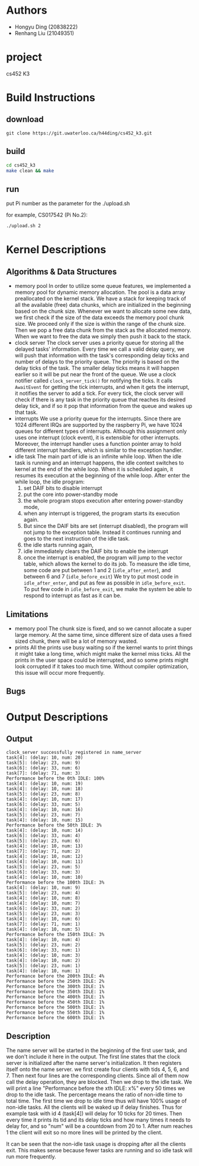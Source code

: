 # Authors
- Hongyu Ding (20838222)
- Renhang Liu (21049351)

# project
cs452 K3

# Build Instructions
## download
```
git clone https://git.uwaterloo.ca/h44ding/cs452_k3.git
```
## build
```bash
cd cs452_k3
make clean && make
```
## run
put Pi number as the parameter for the ./upload.sh

for example, CS017542 (Pi No.2):
```bash
./upload.sh 2
```

# Kernel Descriptions
## Algorithms & Data Structures
- memory pool
In order to utilize some queue features, we implemented a memory pool for dynamic memory allocation. The pool is a data array preallocated on the kernel stack. We have a stack for keeping track of all the available (free) data chunks, which are initialized in the beginning based on the chunk size. Whenever we want to allocate some new data, we first check if the size of the data exceeds the memory pool chunk size. We proceed only if the size is within the range of the chunk size. Then we pop a free data chunk from the stack as the allocated memory. When we want to free the data we simply then push it back to the stack.
- clock server
The clock server uses a priority queue for storing all the delayed tasks' information. Every time we call a valid delay query, we will push that information with the task's corresponding delay ticks and number of delays to the priority queue. The priority is based on the delay ticks of the task. The smaller delay ticks means it will happen earlier so it will be put near the front of the queue. We use a clock notifier called `clock_server_tick()` for notifying the ticks. It calls `AwaitEvent` for getting the tick interrupts, and when it gets the interrupt, it notifies the server to add a tick. For every tick, the clock server will check if there is any task in the priority queue that reaches its desired delay tick, and if so it pop that information from the queue and wakes up that task.
- interrupts 
We use a priority queue for the interrupts. Since there are 1024 different IRQs are supported by the raspberry Pi, we have 1024 queues for different types of interrupts. Although this assignment only uses one interrupt (clock event), it is extensible for other interrupts.
Moreover, the interrupt handler uses a function pointer array to hold different interrupt handlers, which is similar to the exception handler.
- idle task
The main part of idle is an infinite while loop. When the idle task is running and an interrupt happens, the idle context switches to kernel at the end of the while loop. When it is scheduled again, it resumes its execution at the beginning of the while loop. 
After enter the while loop, the idle program:
  1. set DAIF bits to disable interrupt
  2. put the core into power-standby mode
  3. the whole program stops execution after entering power-standby mode,
  4. when any interrupt is triggered, the program starts its execution again. 
  5. But since the DAIF bits are set (interrupt disabled), the program will not jump to the exception table. Instead it continues running and goes to the next instruction of the idle task.
  6. the idle starts running again, 
  7. idle immediately clears the DAIF bits to enable the interrupt
  8. once the interrupt is enabled, the program will jump to the vector table, which allows the kernel to do its job.
To measure the idle time, some code are put between 1 and 2 (`idle_after_enter`),  and between 6 and 7 (`idle_before_exit`)
We try to put most code in `idle_after_enter`, and put as few as possible in `idle_before_exit`. To put few code in `idle_before_exit`, we make the system be able to respond to interrupt as fast as it can be.

## Limitations
- memory pool
The chunk size is fixed, and so we cannot allocate a super large memory. At the same time, since different size of data uses a fixed sized chunk, there will be a lot of memory wasted.
- prints
All the prints use busy waiting so if the kernel wants to print things it might take a long time, which might make the kernel miss ticks. All the prints in the user space could be interrupted, and so some prints might look corrupted if it takes too much time. Without compiler optimization, this issue will occur more frequently.
## Bugs
# Output Descriptions
## Output
```
clock_server successfully registered in name_server
task[4]: (delay: 10, num: 20)
task[5]: (delay: 23, num: 9)
task[6]: (delay: 33, num: 6)
task[7]: (delay: 71, num: 3)
Performance before the 0th IDLE: 100%
task[4]: (delay: 10, num: 19)
task[4]: (delay: 10, num: 18)
task[5]: (delay: 23, num: 8)
task[4]: (delay: 10, num: 17)
task[6]: (delay: 33, num: 5)
task[4]: (delay: 10, num: 16)
task[5]: (delay: 23, num: 7)
task[4]: (delay: 10, num: 15)
Performance before the 50th IDLE: 3%
task[4]: (delay: 10, num: 14)
task[6]: (delay: 33, num: 4)
task[5]: (delay: 23, num: 6)
task[4]: (delay: 10, num: 13)
task[7]: (delay: 71, num: 2)
task[4]: (delay: 10, num: 12)
task[4]: (delay: 10, num: 11)
task[5]: (delay: 23, num: 5)
task[6]: (delay: 33, num: 3)
task[4]: (delay: 10, num: 10)
Performance before the 100th IDLE: 3%
task[4]: (delay: 10, num: 9)
task[5]: (delay: 23, num: 4)
task[4]: (delay: 10, num: 8)
task[4]: (delay: 10, num: 7)
task[6]: (delay: 33, num: 2)
task[5]: (delay: 23, num: 3)
task[4]: (delay: 10, num: 6)
task[7]: (delay: 71, num: 1)
task[4]: (delay: 10, num: 5)
Performance before the 150th IDLE: 3%
task[4]: (delay: 10, num: 4)
task[5]: (delay: 23, num: 2)
task[6]: (delay: 33, num: 1)
task[4]: (delay: 10, num: 3)
task[4]: (delay: 10, num: 2)
task[5]: (delay: 23, num: 1)
task[4]: (delay: 10, num: 1)
Performance before the 200th IDLE: 4%
Performance before the 250th IDLE: 2%
Performance before the 300th IDLE: 1%
Performance before the 350th IDLE: 1%
Performance before the 400th IDLE: 1%
Performance before the 450th IDLE: 1%
Performance before the 500th IDLE: 1%
Performance before the 550th IDLE: 1%
Performance before the 600th IDLE: 1%

```
## Description
The name server will be started in the beginning of the first user task, and we don't include it here in the output. The first line states that the clock server is initialized after the name server's initialization. It then registers itself onto the name server. we first create four clients with tids 4, 5, 6, and 7. Then next four lines are the corresponding clients. Since all of them now call the delay operation, they are blocked. Then we drop to the idle task. We will print a line "Performance before the xth IDLE: x%" every 50 times we drop to the idle task. The percentage means the ratio of non-idle time to total time. The first time we drop to idle time thus will have 100% usage of non-idle tasks. All the clients will be waked up if delay finishes. Thus for example task with id 4 (task[4]) will delay for 10 ticks for 20 times. Then every time it prints its tid and its delay ticks and how many times it needs to delay for, and so "num" will be a countdown from 20 to 1. After num reaches 1 the client will exit so no more lines will be printed by the client.

It can be seen that the non-idle task usage is dropping after all the clients exit. This makes sense because fewer tasks are running and so idle task will run more frequently.


